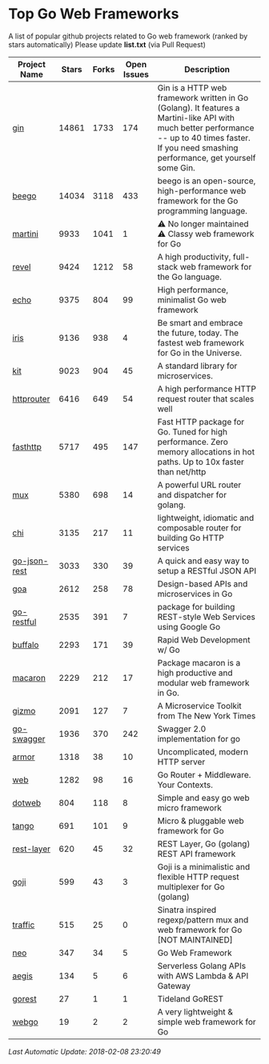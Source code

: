 # Top Go Web Frameworks
A list of popular github projects related to Go web framework (ranked by stars automatically)
Please update **list.txt** (via Pull Request)

| Project Name | Stars | Forks | Open Issues | Description |
| ------------ | ----- | ----- | ----------- | ----------- |
| [gin](https://github.com/gin-gonic/gin) | 14861 | 1733 | 174 | Gin is a HTTP web framework written in Go (Golang). It features a Martini-like API with much better performance -- up to 40 times faster. If you need smashing performance, get yourself some Gin. |
| [beego](https://github.com/astaxie/beego) | 14034 | 3118 | 433 | beego is an open-source, high-performance web framework for the Go programming language. |
| [martini](https://github.com/go-martini/martini) | 9933 | 1041 | 1 | ⚠️ No longer maintained ⚠️  Classy web framework for Go |
| [revel](https://github.com/revel/revel) | 9424 | 1212 | 58 | A high productivity, full-stack web framework for the Go language. |
| [echo](https://github.com/labstack/echo) | 9375 | 804 | 99 | High performance, minimalist Go web framework |
| [iris](https://github.com/kataras/iris) | 9136 | 938 | 4 | Be smart and embrace the future, today. The fastest web framework for Go in the Universe. |
| [kit](https://github.com/go-kit/kit) | 9023 | 904 | 45 | A standard library for microservices. |
| [httprouter](https://github.com/julienschmidt/httprouter) | 6416 | 649 | 54 | A high performance HTTP request router that scales well |
| [fasthttp](https://github.com/valyala/fasthttp) | 5717 | 495 | 147 | Fast HTTP package for Go. Tuned for high performance. Zero memory allocations in hot paths. Up to 10x faster than net/http |
| [mux](https://github.com/gorilla/mux) | 5380 | 698 | 14 | A powerful URL router and dispatcher for golang. |
| [chi](https://github.com/go-chi/chi) | 3135 | 217 | 11 | lightweight, idiomatic and composable router for building Go HTTP services |
| [go-json-rest](https://github.com/ant0ine/go-json-rest) | 3033 | 330 | 39 | A quick and easy way to setup a RESTful JSON API |
| [goa](https://github.com/goadesign/goa) | 2612 | 258 | 78 | Design-based APIs and microservices in Go |
| [go-restful](https://github.com/emicklei/go-restful) | 2535 | 391 | 7 | package for building REST-style Web Services using Google Go |
| [buffalo](https://github.com/gobuffalo/buffalo) | 2293 | 171 | 39 | Rapid Web Development w/ Go |
| [macaron](https://github.com/go-macaron/macaron) | 2229 | 212 | 17 | Package macaron is a high productive and modular web framework in Go. |
| [gizmo](https://github.com/NYTimes/gizmo) | 2091 | 127 | 7 | A Microservice Toolkit from The New York Times |
| [go-swagger](https://github.com/go-swagger/go-swagger) | 1936 | 370 | 242 | Swagger 2.0 implementation for go |
| [armor](https://github.com/labstack/armor) | 1318 | 38 | 10 | Uncomplicated, modern HTTP server |
| [web](https://github.com/gocraft/web) | 1282 | 98 | 16 | Go Router + Middleware. Your Contexts. |
| [dotweb](https://github.com/devfeel/dotweb) | 804 | 118 | 8 | Simple and easy go web micro framework |
| [tango](https://github.com/lunny/tango) | 691 | 101 | 9 | Micro & pluggable web framework for Go |
| [rest-layer](https://github.com/rs/rest-layer) | 620 | 45 | 32 | REST Layer, Go (golang) REST API framework |
| [goji](https://github.com/goji/goji) | 599 | 43 | 3 | Goji is a minimalistic and flexible HTTP request multiplexer for Go (golang) |
| [traffic](https://github.com/pilu/traffic) | 515 | 25 | 0 | Sinatra inspired regexp/pattern mux and web framework for Go [NOT MAINTAINED] |
| [neo](https://github.com/ivpusic/neo) | 347 | 34 | 5 | Go Web Framework |
| [aegis](https://github.com/tmaiaroto/aegis) | 134 | 5 | 6 | Serverless Golang APIs with AWS Lambda & API Gateway |
| [gorest](https://github.com/tideland/gorest) | 27 | 1 | 1 | Tideland GoREST |
| [webgo](https://github.com/bnkamalesh/webgo) | 19 | 2 | 2 | A very lightweight & simple web framework for Go |

*Last Automatic Update: 2018-02-08 23:20:49*